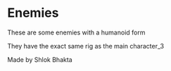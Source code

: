 # Enemies

These are some enemies with a humanoid form

They have the exact same rig as the main character_3

Made by Shlok Bhakta